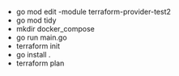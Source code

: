 - go mod edit -module terraform-provider-test2
- go mod tidy
- mkdir docker_compose
- go run main.go
- terraform init
- go install .
- terraform plan